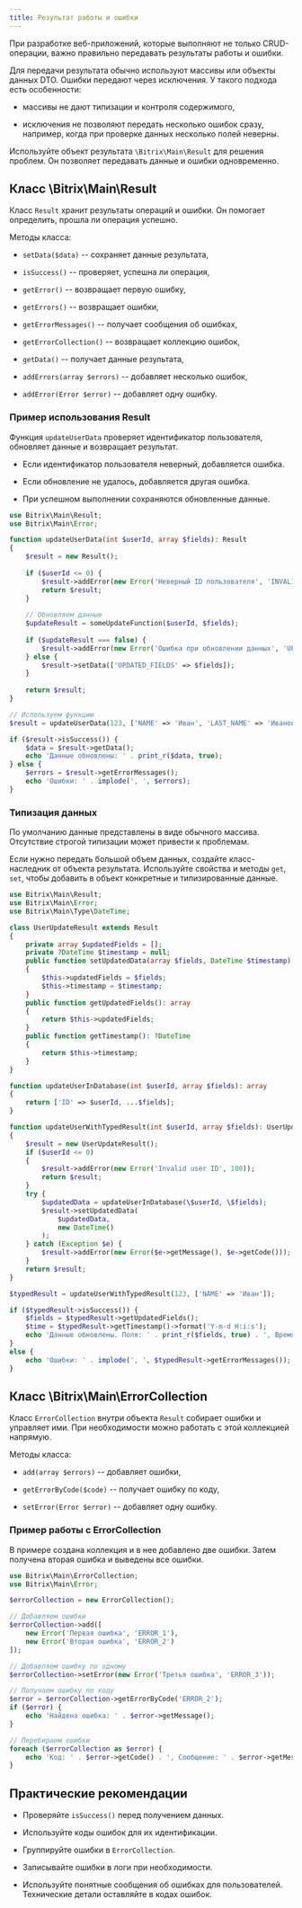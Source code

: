 ```yaml
---
title: Результат работы и ошибки
---
```


При разработке веб-приложений, которые выполняют не только CRUD-операции, важно правильно передавать результаты работы и ошибки.

Для передачи результата обычно используют массивы или объекты данных DTO. Ошибки передают через исключения. У такого подхода есть особенности:

-  массивы не дают типизации и контроля содержимого,

-  исключения не позволяют передать несколько ошибок сразу, например, когда при проверке данных несколько полей неверны.

Используйте объект результата `\Bitrix\Main\Result` для решения проблем. Он позволяет передавать данные и ошибки одновременно.

## Класс \\Bitrix\\Main\\Result

Класс `Result` хранит результаты операций и ошибки. Он помогает определить, прошла ли операция успешно.

Методы класса:

-  `setData($data)` -- сохраняет данные результата,

-  `isSuccess()` -- проверяет, успешна ли операция,

-  `getError()` -- возвращает первую ошибку,

-  `getErrors()` -- возвращает ошибки,

-  `getErrorMessages()` -- получает сообщения об ошибках,

-  `getErrorCollection()` -- возвращает коллекцию ошибок,

-  `getData()` -- получает данные результата,

-  `addErrors(array $errors)` -- добавляет несколько ошибок,

-  `addError(Error $error)` -- добавляет одну ошибку.

### Пример использования Result

Функция `updateUserData` проверяет идентификатор пользователя, обновляет данные и возвращает результат.

-  Если идентификатор пользователя неверный, добавляется ошибка.

-  Если обновление не удалось, добавляется другая ошибка.

-  При успешном выполнении сохраняются обновленные данные.

```php
use Bitrix\Main\Result;
use Bitrix\Main\Error;

function updateUserData(int $userId, array $fields): Result
{
    $result = new Result();
    
    if ($userId <= 0) {
        $result->addError(new Error('Неверный ID пользователя', 'INVALID_USER_ID'));
        return $result;
    }
    
    // Обновляем данные
    $updateResult = someUpdateFunction($userId, $fields);
    
    if ($updateResult === false) {
        $result->addError(new Error('Ошибка при обновлении данных', 'UPDATE_FAILED'));
    } else {
        $result->setData(['UPDATED_FIELDS' => $fields]);
    }
    
    return $result;
}

// Используем функцию
$result = updateUserData(123, ['NAME' => 'Иван', 'LAST_NAME' => 'Иванов']);

if ($result->isSuccess()) {
    $data = $result->getData();
    echo 'Данные обновлены: ' . print_r($data, true);
} else {
    $errors = $result->getErrorMessages();
    echo 'Ошибки: ' . implode(', ', $errors);
}
```

### Типизация данных

По умолчанию данные представлены в виде обычного массива. Отсутствие строгой типизации может привести к проблемам.

Если нужно передать большой объем данных, создайте класс-наследник от объекта результата. Используйте свойства и методы `get`, `set`, чтобы добавить в объект конкретные и типизированные данные.

```php
use Bitrix\Main\Result;
use Bitrix\Main\Error;
use Bitrix\Main\Type\DateTime;

class UserUpdateResult extends Result
{
    private array $updatedFields = [];
    private ?DateTime $timestamp = null;
    public function setUpdatedData(array $fields, DateTime $timestamp): void
    {
        $this->updatedFields = $fields;
        $this->timestamp = $timestamp;
    }
    public function getUpdatedFields(): array
    {
        return $this->updatedFields;
    }
    public function getTimestamp(): ?DateTime
    {
        return $this->timestamp;
    }
}

function updateUserInDatabase(int $userId, array $fields): array
{
    return ['ID' => $userId, ...$fields];
}

function updateUserWithTypedResult(int $userId, array $fields): UserUpdateResult
{
    $result = new UserUpdateResult();
    if ($userId <= 0) 
    {
        $result->addError(new Error('Invalid user ID', 100));
        return $result;
    }
    try {
        $updatedData = updateUserInDatabase(\$userId, \$fields);
        $result->setUpdatedData(
            $updatedData,
            new DateTime()
        );
    } catch (Exception $e) {
        $result->addError(new Error($e->getMessage(), $e->getCode()));
    }
    return $result;
}

$typedResult = updateUserWithTypedResult(123, ['NAME' => 'Иван']);

if ($typedResult->isSuccess()) {
    $fields = $typedResult->getUpdatedFields();
    $time = $typedResult->getTimestamp()->format('Y-m-d H:i:s');
    echo 'Данные обновлены. Поля: ' . print_r($fields, true) . ', Время: ' . $time;
}
else {
    echo 'Ошибки: ' . implode(', ', $typedResult->getErrorMessages());
}
```

## Класс \\Bitrix\\Main\\ErrorCollection

Класс `ErrorCollection` внутри объекта `Result` собирает ошибки и управляет ими. При необходимости можно работать с этой коллекцией напрямую.

Методы класса:

-  `add(array $errors)` -- добавляет ошибки,

-  `getErrorByCode($code)` -- получает ошибку по коду,

-  `setError(Error $error)` -- добавляет одну ошибку.

### Пример работы с ErrorCollection

В примере создана коллекция и в нее добавлено две ошибки. Затем получена вторая ошибка и выведены все ошибки.

```php
use Bitrix\Main\ErrorCollection;
use Bitrix\Main\Error;

$errorCollection = new ErrorCollection();

// Добавляем ошибки
$errorCollection->add([
    new Error('Первая ошибка', 'ERROR_1'),
    new Error('Вторая ошибка', 'ERROR_2')
]);

// Добавляем ошибку по одному
$errorCollection->setError(new Error('Третья ошибка', 'ERROR_3'));

// Получаем ошибку по коду
$error = $errorCollection->getErrorByCode('ERROR_2');
if ($error) {
    echo 'Найдена ошибка: ' . $error->getMessage();
}

// Перебираем ошибки
foreach ($errorCollection as $error) {
    echo 'Код: ' . $error->getCode() . ', Сообщение: ' . $error->getMessage() . '<br>';
}
```

## Практические рекомендации

-  Проверяйте `isSuccess()` перед получением данных.

-  Используйте коды ошибок для их идентификации.

-  Группируйте ошибки в `ErrorCollection`.

-  Записывайте ошибки в логи при необходимости.

-  Используйте понятные сообщения об ошибках для пользователей. Технические детали оставляйте в кодах ошибок.